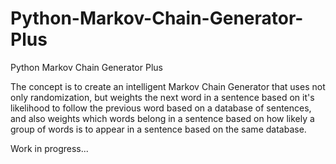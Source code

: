 # Python-Markov-Chain-Generator-Plus
Python Markov Chain Generator Plus

The concept is to create an intelligent Markov Chain Generator that uses not only randomization, but weights the next word in a sentence based on it's likelihood to follow the previous word based on a database of sentences, and also weights which words belong in a sentence based on how likely a group of words is to appear in a sentence based on the same database.

Work in progress...
